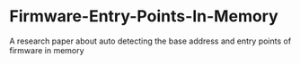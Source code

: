# Firmware-Entry-Points-In-Memory
A research paper about auto detecting the base address and entry points of firmware in memory
